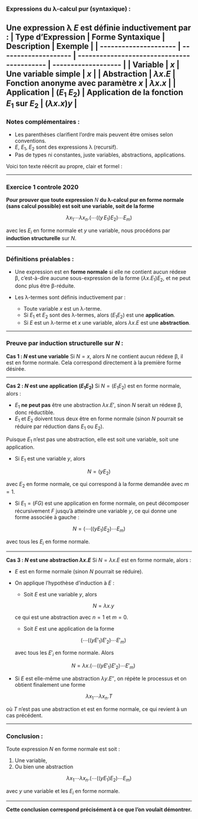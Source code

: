 ### Expressions du λ-calcul pur (syntaxique) :

Une **expression λ** $E$ est définie inductivement par :
| **Type d’Expression** | **Forme Syntaxique** | **Description**                            | **Exemple**         |
| --------------------- | -------------------- | ------------------------------------------ | ------------------- |
| **Variable**          | $x$                  | Une variable simple                        | $x$                 |
| **Abstraction**       | $\lambda x . E$      | Fonction anonyme avec paramètre $x$        | $\lambda x . x$     |
| **Application**       | $(E_1 \; E_2)$       | Application de la fonction $E_1$ sur $E_2$ | $(\lambda x . x) y$ |
---

### Notes complémentaires :

* Les parenthèses clarifient l’ordre mais peuvent être omises selon conventions.
* $E$, $E_1$, $E_2$ sont des expressions λ (recursif).
* Pas de types ni constantes, juste variables, abstractions, applications.

Voici ton texte réécrit au propre, clair et formel :

---
### Exercice 1 controle 2020

**Pour prouver que toute expression** $N$ **du λ-calcul pur en forme normale (sans calcul possible) est soit une variable, soit de la forme**

$$
\lambda x_1 \cdots \lambda x_n. ( \cdots ((y\, E_1) E_2) \cdots E_m )
$$

avec les $E_i$ en forme normale et $y$ une variable,
nous procédons par **induction structurelle** sur $N$.

---

### Définitions préalables :

* Une expression est en **forme normale** si elle ne contient aucun rédexe β, c’est-à-dire aucune sous-expression de la forme $(\lambda x. E_1) E_2$, et ne peut donc plus être β-réduite.
* Les λ-termes sont définis inductivement par :

  * Toute variable $x$ est un λ-terme.
  * Si $E_1$ et $E_2$ sont des λ-termes, alors $(E_1 E_2)$ est une **application**.
  * Si $E$ est un λ-terme et $x$ une variable, alors $\lambda x. E$ est une **abstraction**.

---

### Preuve par induction structurelle sur $N$ :

**Cas 1 : $N$ est une variable**
Si $N = x$, alors $N$ ne contient aucun rédexe β, il est en forme normale.
Cela correspond directement à la première forme désirée.

---

**Cas 2 : $N$ est une application $(E_1 E_2)$**
Si $N = (E_1 E_2)$ est en forme normale, alors :

* $E_1$ **ne peut pas** être une abstraction $\lambda x. E'$, sinon $N$ serait un rédexe β, donc réductible.
* $E_1$ et $E_2$ doivent tous deux être en forme normale (sinon $N$ pourrait se réduire par réduction dans $E_1$ ou $E_2$).

Puisque $E_1$ n’est pas une abstraction, elle est soit une variable, soit une application.

* Si $E_1$ est une variable $y$, alors

$$
N = (y E_2)
$$

avec $E_2$ en forme normale, ce qui correspond à la forme demandée avec $m=1$.

* Si $E_1 = (F G)$ est une application en forme normale, on peut décomposer récursivement $F$ jusqu’à atteindre une variable $y$, ce qui donne une forme associée à gauche :

$$
N = (\cdots ((y E_1) E_2) \cdots E_m)
$$

avec tous les $E_i$ en forme normale.

---

**Cas 3 : $N$ est une abstraction $\lambda x. E$**
Si $N = \lambda x. E$ est en forme normale, alors :

* $E$ est en forme normale (sinon $N$ pourrait se réduire).
* On applique l’hypothèse d’induction à $E$ :

  * Soit $E$ est une variable $y$, alors

  $$
  N = \lambda x. y
  $$

  ce qui est une abstraction avec $n=1$ et $m=0$.

  * Soit $E$ est une application de la forme

  $$
  (\cdots ((y E'_1) E'_2) \cdots E'_m)
  $$

  avec tous les $E'_i$ en forme normale.
  Alors

  $$
  N = \lambda x. (\cdots ((y E'_1) E'_2) \cdots E'_m)
  $$
* Si $E$ est elle-même une abstraction $\lambda y. E''$, on répète le processus et on obtient finalement une forme

$$
\lambda x_1 \cdots \lambda x_n. T
$$

où $T$ n’est pas une abstraction et est en forme normale, ce qui revient à un cas précédent.

---

### Conclusion :

Toute expression $N$ en forme normale est soit :

1. Une variable,
2. Ou bien une abstraction

$$
\lambda x_1 \cdots \lambda x_n. (\cdots ((y E_1) E_2) \cdots E_m)
$$

avec $y$ une variable et les $E_i$ en forme normale.

---

**Cette conclusion correspond précisément à ce que l’on voulait démontrer.**

